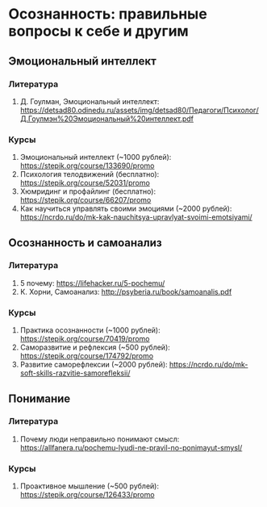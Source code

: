 # Осознанность: правильные вопросы к себе и другим

## Эмоциональный интеллект

### Литература
1. Д. Гоулман, Эмоциональный интеллект: https://detsad80.odinedu.ru/assets/img/detsad80/Педагоги/Психолог/Д.Гоулмэн%20Эмоциональный%20интеллект.pdf

### Курсы
1. Эмоциональный интеллект (~1000 рублей): https://stepik.org/course/133690/promo
2. Психология телодвижений (бесплатно): https://stepik.org/course/52031/promo
3. Хюмридинг и профайлинг (бесплатно): https://stepik.org/course/66207/promo
4. Как научиться управлять своими эмоциями (~2000 рублей): https://ncrdo.ru/do/mk-kak-nauchitsya-upravlyat-svoimi-emotsiyami/

## Осознанность и самоанализ

### Литература
1. 5 почему: https://lifehacker.ru/5-pochemu/
2. К. Хорни, Самоанализ: http://psyberia.ru/book/samoanalis.pdf

### Курсы
1. Практика осознанности (~1000 рублей): https://stepik.org/course/70419/promo
2. Саморазвитие и рефлексия (~500 рублей): https://stepik.org/course/174792/promo
3. Развитие саморефлексии (~2000 рублей): https://ncrdo.ru/do/mk-soft-skills-razvitie-samorefleksii/

## Понимание

### Литература
1. Почему люди неправильно понимают смысл: https://allfanera.ru/pochemu-lyudi-ne-pravil-no-ponimayut-smysl/

### Курсы
1. Проактивное мышление (~500 рублей): https://stepik.org/course/126433/promo
